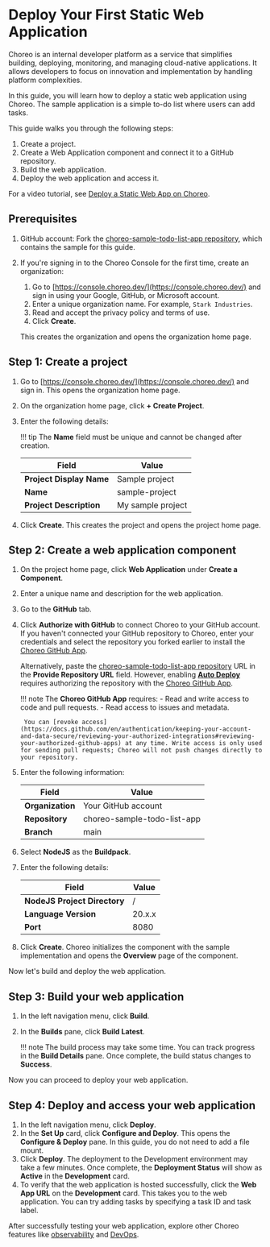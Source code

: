 # Deploy Your First Static Web Application

Choreo is an internal developer platform as a service that simplifies building, deploying, monitoring, and managing cloud-native applications. It allows developers to focus on innovation and implementation by handling platform complexities.

In this guide, you will learn how to deploy a static web application using Choreo. The sample application is a simple to-do list where users can add tasks.

This guide walks you through the following steps:

1. Create a project.
2. Create a Web Application component and connect it to a GitHub repository.
3. Build the web application.
4. Deploy the web application and access it.

For a video tutorial, see [Deploy a Static Web App on Choreo](https://www.youtube.com/watch?v=YPBSuLG5l5g).

## Prerequisites

1. GitHub account: Fork the [choreo-sample-todo-list-app repository](https://github.com/wso2/choreo-sample-todo-list-app), which contains the sample for this guide.

2. If you're signing in to the Choreo Console for the first time, create an organization:
    1. Go to [https://console.choreo.dev/](https://console.choreo.dev/) and sign in using your Google, GitHub, or Microsoft account.
    2. Enter a unique organization name. For example, `Stark Industries`.
    3. Read and accept the privacy policy and terms of use.
    4. Click **Create**.

    This creates the organization and opens the organization home page.

## Step 1: Create a project

1. Go to [https://console.choreo.dev/](https://console.choreo.dev/) and sign in. This opens the organization home page.
2. On the organization home page, click **+ Create Project**.
3. Enter the following details:

    !!! tip
        The **Name** field must be unique and cannot be changed after creation.

    | **Field**                | **Value**             |
    |--------------------------|-----------------------|
    | **Project Display Name** | Sample project        |
    | **Name**                 | sample-project        |
    | **Project Description**  | My sample project     |

4. Click **Create**. This creates the project and opens the project home page.

## Step 2: Create a web application component

1. On the project home page, click **Web Application** under **Create a Component**.
2. Enter a unique name and description for the web application.
3. Go to the **GitHub** tab.
4. Click **Authorize with GitHub** to connect Choreo to your GitHub account. If you haven't connected your GitHub repository to Choreo, enter your credentials and select the repository you forked earlier to install the [Choreo GitHub App](https://github.com/marketplace/choreo-apps).

    Alternatively, paste the [choreo-sample-todo-list-app repository](https://github.com/wso2/choreo-sample-todo-list-app) URL in the **Provide Repository URL** field. However, enabling [**Auto Deploy**](https://wso2.com/choreo/docs/choreo-concepts/ci-cd/#deploy) requires authorizing the repository with the [Choreo GitHub App](https://github.com/marketplace/choreo-apps).

    !!! note
        The **Choreo GitHub App** requires:
        - Read and write access to code and pull requests.
        - Read access to issues and metadata.

        You can [revoke access](https://docs.github.com/en/authentication/keeping-your-account-and-data-secure/reviewing-your-authorized-integrations#reviewing-your-authorized-github-apps) at any time. Write access is only used for sending pull requests; Choreo will not push changes directly to your repository.

5. Enter the following information:

    | **Field**                    | **Value**                   |
    |------------------------------|-----------------------------|
    | **Organization**             | Your GitHub account         |
    | **Repository**               | choreo-sample-todo-list-app |
    | **Branch**                   | main                        |

6. Select **NodeJS** as the **Buildpack**.
7. Enter the following details:

    | **Field**                    | **Value**                   |
    |------------------------------|-----------------------------|
    | **NodeJS Project Directory** | /                           |
    | **Language Version**         | 20.x.x                      |
    | **Port**                     | 8080                        |

8. Click **Create**. Choreo initializes the component with the sample implementation and opens the **Overview** page of the component.

Now let's build and deploy the web application.

## Step 3: Build your web application

1. In the left navigation menu, click **Build**.
2. In the **Builds** pane, click **Build Latest**.

    !!! note
        The build process may take some time. You can track progress in the **Build Details** pane. Once complete, the build status changes to **Success**.

Now you can proceed to deploy your web application.

## Step 4: Deploy and access your web application

1. In the left navigation menu, click **Deploy**.
2. In the **Set Up** card, click **Configure and Deploy**. This opens the **Configure & Deploy** pane. In this guide, you do not need to add a file mount.
3. Click **Deploy**. The deployment to the Development environment may take a few minutes. Once complete, the **Deployment Status** will show as **Active** in the **Development** card.
4. To verify that the web application is hosted successfully, click the **Web App URL** on the **Development** card. This takes you to the web application. You can try adding tasks by specifying a task ID and task label.

After successfully testing your web application, explore other Choreo features like [observability](../monitoring-and-insights/observability-overview.md) and [DevOps](../devops-and-ci-cd/view-runtime-details.md).
